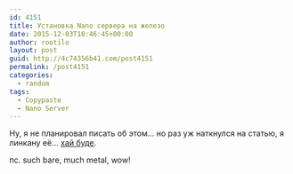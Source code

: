 ```yaml
---
id: 4151
title: Установка Nano сервера на железо
date: 2015-12-03T10:46:45+00:00
author: rootilo
layout: post
guid: http://4c74356b41.com/post4151
permalink: /post4151
categories:
  - random
tags:
  - Copypaste
  - Nano Server
---
```

Ну, я не планировал писать об этом&#8230; но раз уж наткнулся на статью, я линкану её&#8230; [хай буде](http://blogs.technet.com/b/nanoserver/archive/2015/12/01/deploying-nano-server-to-a-bare-metal-machine-using-a-wim-and-winpe.aspx).

пс. such bare, much metal, wow!